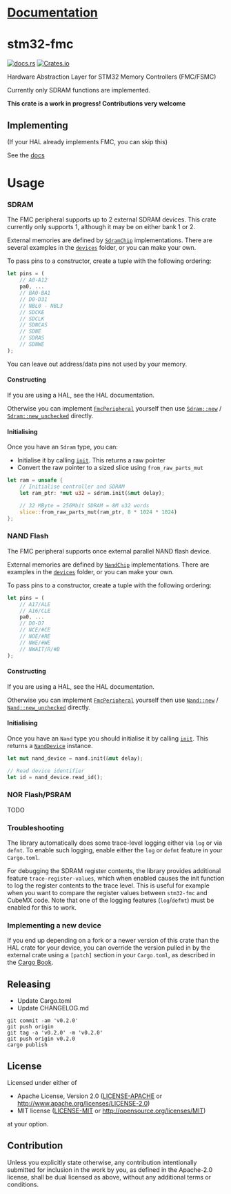 # [Documentation](https://docs.rs/stm32-fmc)

# stm32-fmc

[![docs.rs](https://docs.rs/stm32-fmc/badge.svg)](https://docs.rs/stm32-fmc)
[![Crates.io](https://img.shields.io/crates/v/stm32-fmc.svg)](https://crates.io/crates/stm32-fmc)

Hardware Abstraction Layer for STM32 Memory Controllers (FMC/FSMC)

Currently only SDRAM functions are implemented.

**This crate is a work in progress! Contributions very welcome**

## Implementing

(If your HAL already implements FMC, you can skip this)

See the [docs](https://docs.rs/stm32-fmc)

# Usage

### SDRAM

The FMC peripheral supports up to 2 external SDRAM devices. This crate currently
only supports 1, although it may be on either bank 1 or 2.

External memories are defined by
[`SdramChip`](https://docs.rs/stm32-fmc/latest/stm32_fmc/trait.SdramChip.html)
implementations. There are several examples in the [`devices`](src/devices/)
folder, or you can make your own.

To pass pins to a constructor, create a tuple with the following ordering:

```rust
let pins = (
    // A0-A12
    pa0, ...
    // BA0-BA1
    // D0-D31
    // NBL0 - NBL3
    // SDCKE
    // SDCLK
    // SDNCAS
    // SDNE
    // SDRAS
    // SDNWE
);
```

You can leave out address/data pins not used by your memory.

#### Constructing

If you are using a HAL, see the HAL documentation.

Otherwise you can implement
[`FmcPeripheral`](https://docs.rs/stm32-fmc/latest/stm32_fmc/trait.FmcPeripheral.html)
yourself then use
[`Sdram::new`](https://docs.rs/stm32-fmc/latest/stm32_fmc/struct.Sdram.html#method.new)
/
[`Sdram::new_unchecked`](https://docs.rs/stm32-fmc/latest/stm32_fmc/struct.Sdram.html#method.new_unchecked)
directly.

#### Initialising

Once you have an `Sdram` type, you can:

* Initialise it by calling
  [`init`](https://docs.rs/stm32-fmc/latest/stm32_fmc/struct.Sdram.html#method.init). This
  returns a raw pointer
* Convert the raw pointer to a sized slice using `from_raw_parts_mut`

```rust
let ram = unsafe {
    // Initialise controller and SDRAM
    let ram_ptr: *mut u32 = sdram.init(&mut delay);

    // 32 MByte = 256Mbit SDRAM = 8M u32 words
    slice::from_raw_parts_mut(ram_ptr, 8 * 1024 * 1024)
};
```

### NAND Flash

The FMC peripheral supports once external parallel NAND flash device.

External memories are defined by
[`NandChip`](https://docs.rs/stm32-fmc/latest/stm32_fmc/trait.NandChip.html)
implementations. There are examples in the [`devices`](src/devices/) folder, or
you can make your own.

To pass pins to a constructor, create a tuple with the following ordering:

```rust
let pins = (
    // A17/ALE
    // A16/CLE
    pa0, ...
    // D0-D7
    // NCE/#CE
    // NOE/#RE
    // NWE/#WE
    // NWAIT/R/#B
);
```

#### Constructing

If you are using a HAL, see the HAL documentation.

Otherwise you can implement
[`FmcPeripheral`](https://docs.rs/stm32-fmc/latest/stm32_fmc/trait.FmcPeripheral.html)
yourself then use
[`Nand::new`](https://docs.rs/stm32-fmc/latest/stm32_fmc/struct.Nand.html#method.new)
/
[`Nand::new_unchecked`](https://docs.rs/stm32-fmc/latest/stm32_fmc/struct.Nand.html#method.new_unchecked)
directly.

#### Initialising

Once you have an `Nand` type you should initialise it by calling
[`init`](https://docs.rs/stm32-fmc/latest/stm32_fmc/struct.Nand.html#method.init). This
returns a
[`NandDevice`](https://docs.rs/stm32-fmc/latest/stm32_fmc/nand_device/struct.NandDevice.html)
instance.

```rust
let mut nand_device = nand.init(&mut delay);

// Read device identifier
let id = nand_device.read_id();
```

### NOR Flash/PSRAM

TODO

### Troubleshooting
The library automatically does some trace-level logging either via `log` or via `defmt`.
To enable such logging, enable either the `log` or `defmt` feature in your `Cargo.toml`.

For debugging the SDRAM register contents, the library provides additional feature `trace-register-values`, which when enabled causes the init function to log the register contents to the trace level.
This is useful for example when you want to compare the register values between `stm32-fmc` and CubeMX code.
Note that one of the logging features (`log`/`defmt`) must be enabled for this to work.

### Implementing a new device

If you end up depending on a fork or a newer version of this crate than the
HAL crate for your device, you can override the version pulled in by the
external crate using a `[patch]` section in your `Cargo.toml`, as described
in the
[Cargo Book](https://doc.rust-lang.org/cargo/reference/overriding-dependencies.html#the-patch-section).

## Releasing

* Update Cargo.toml
* Update CHANGELOG.md

```
git commit -am 'v0.2.0'
git push origin
git tag -a 'v0.2.0' -m 'v0.2.0'
git push origin v0.2.0
cargo publish
```

## License

Licensed under either of

 * Apache License, Version 2.0
   ([LICENSE-APACHE](LICENSE-APACHE) or http://www.apache.org/licenses/LICENSE-2.0)
 * MIT license
   ([LICENSE-MIT](LICENSE-MIT) or http://opensource.org/licenses/MIT)

at your option.

## Contribution

Unless you explicitly state otherwise, any contribution intentionally submitted
for inclusion in the work by you, as defined in the Apache-2.0 license, shall be
dual licensed as above, without any additional terms or conditions.
